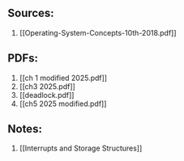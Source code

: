 ## Sources:
1. [[Operating-System-Concepts-10th-2018.pdf]] 

## PDFs:
1. [[ch 1 modified 2025.pdf]]
2. [[ch3 2025.pdf]]
3. [[deadlock.pdf]]
4. [[ch5 2025 modified.pdf]]

## Notes:
1. [[Interrupts and Storage Structures]]